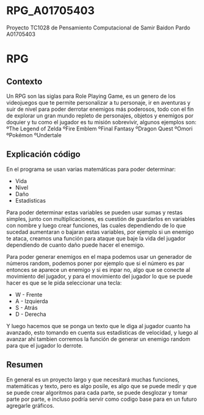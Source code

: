 # RPG_A01705403

Proyecto TC1028 de Pensamiento Computacional de Samir Baidon Pardo A01705403

# RPG

## Contexto

Un RPG son las siglas para Role Playing Game, es un genero de los videojuegos que te permite personalizar a tu personaje, ir en aventuras y suir de nivel para poder derrotar enemigos más poderosos, todo con el fin de explorar un gran mundo repleto de personajes, objetos y enemigos por doquier y tu como el jugador es tu misión sobrevivir, algunos ejemplos son: ºThe Legend of Zelda
ºFire Emblem
ºFinal Fantasy
ºDragon Quest
ºOmori
ºPokémon
ºUndertale

## Explicación código

En el programa se usan varias matemáticas para poder determinar:
- Vida
- Nivel
- Daño
- Estadisticas

Para poder determinar estas variables se pueden usar sumas y restas simples, junto con multiplicaciones, es cuestión de guardarlos en variables con nombre y luego crear funciones, las cuales dependiendo de lo que sucedad aumentaran o bajaran estas variables, por ejemplo si un enemigo te ataca, creamos una función para ataque que baje la vida del jugador dependiendo de cuanto daño puede hacer el enemigo.

Para poder generar enemigos en el mapa podemos usar un generador de números random, podemos poner por ejemplo que si el número es par entonces se aparece un enemigo y si es inpar no, algo que se conecte al movimiento del jugador, y para el movimiento del jugador lo que se puede hacer es que se le pida seleccionar una tecla:
- W - Frente
- A - Izquierda
- S - Atrás
- D - Derecha

Y luego hacemos que se ponga un texto que le diga al jugador cuanto ha avanzado, esto tomando en cuenta sus estadísticas de velocidad, y luego al avanzar ahí tambien corremos la función de generar un enemigo random para que el jugador lo derrote.

## Resumen

En general es un proyecto largo y que necesitará muchas funciones, matemáticas y texto, pero es algo posile, es algo que se puede medir y que se puede crear algoritmos para cada parte, se puede desglozar y tomar parte por parte, e incluso podría servir como codigo base para en un futuro agregarle gráficos.


